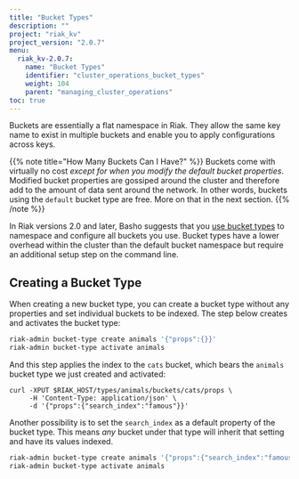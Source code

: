 ```yaml
---
title: "Bucket Types"
description: ""
project: "riak_kv"
project_version: "2.0.7"
menu:
  riak_kv-2.0.7:
    name: "Bucket Types"
    identifier: "cluster_operations_bucket_types"
    weight: 104
    parent: "managing_cluster_operations"
toc: true
---
```


Buckets are essentially a flat namespace in Riak. They allow the same
key name to exist in multiple buckets and enable you to apply
configurations across keys.

{{% note title="How Many Buckets Can I Have?" %}}
Buckets come with virtually no cost _except for when you modify the default
bucket properties_. Modified bucket properties are gossiped around the cluster
and therefore add to the amount of data sent around the network. In other
words, buckets using the `default` bucket type are free. More on that in the
next section.
{{% /note %}}

In Riak versions 2.0 and later, Basho suggests that you [use bucket types](/riak/kv/2.0.7/developing/usage/bucket-types) to namespace and configure all buckets you use. Bucket types have a lower overhead within the cluster than the
default bucket namespace but require an additional setup step on the
command line.

## Creating a Bucket Type

When creating a new bucket type, you can create a bucket type without
any properties and set individual buckets to be indexed. The step below
creates and activates the bucket type:

```bash
riak-admin bucket-type create animals '{"props":{}}'
riak-admin bucket-type activate animals
```

And this step applies the index to the `cats` bucket, which bears the
`animals` bucket type we just created and activated:

```curl
curl -XPUT $RIAK_HOST/types/animals/buckets/cats/props \
     -H 'Content-Type: application/json' \
     -d '{"props":{"search_index":"famous"}}'
```

Another possibility is to set the `search_index` as a default property
of the bucket type. This means _any_ bucket under that type will
inherit that setting and have its values indexed.

```bash
riak-admin bucket-type create animals '{"props":{"search_index":"famous"}}'
riak-admin bucket-type activate animals
```
